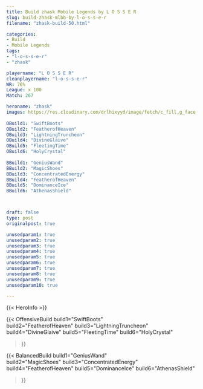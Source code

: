 ```yaml
---
title: Build zhask Mobile Legends by L O S S E R
slug: build-zhask-mlbb-by-l-o-s-s-e-r
filename: "zhask-build-50.html"

categories: 
- Build 
- Mobile Legends
tags: 
- "l-o-s-s-e-r"
- "zhask"

playername: "L O S S E R"
cleanplayername: "l-o-s-s-e-r"
WR: 76%
League: x 100
Match: 267 

heroname: "zhask"
images: https://res.cloudinary.com/drlhixyyd/image/fetch/c_fill,g_face,f_auto/https://cdn2-build.mobagenie.my.id/p/images/banner/full/zhask.jpg
 
OBuild1: "SwiftBoots"  
OBuild2: "FeatherofHeaven" 
OBuild3: "LightningTruncheon" 
OBuild4: "DivineGlaive" 
OBuild5: "FleetingTime" 
OBuild6: "HolyCrystal" 
 
BBuild1: "GeniusWand"  
BBuild2: "MagicShoes" 
BBuild3: "ConcentratedEnergy" 
BBuild4: "FeatherofHeaven" 
BBuild5: "DominanceIce" 
BBuild6: "AthenasShield"



draft: false
type: post
originalpost: true

unusedparam1: true
unusedparam2: true
unusedparam3: true
unusedparam4: true
unusedparam5: true
unusedparam6: true
unusedparam7: true
unusedparam8: true
unusedparam9: true
unusedparam10: true

---
```


{{< HeroInfo >}} 

{{< OffensiveBuild 
build1="SwiftBoots"  
build2="FeatherofHeaven" 
build3="LightningTruncheon" 
build4="DivineGlaive" 
build5="FleetingTime" 
build6="HolyCrystal" 
 >}} 

{{< BalancedBuild 
build1="GeniusWand"  
build2="MagicShoes" 
build3="ConcentratedEnergy" 
build4="FeatherofHeaven" 
build5="DominanceIce" 
build6="AthenasShield" 
 >}}

